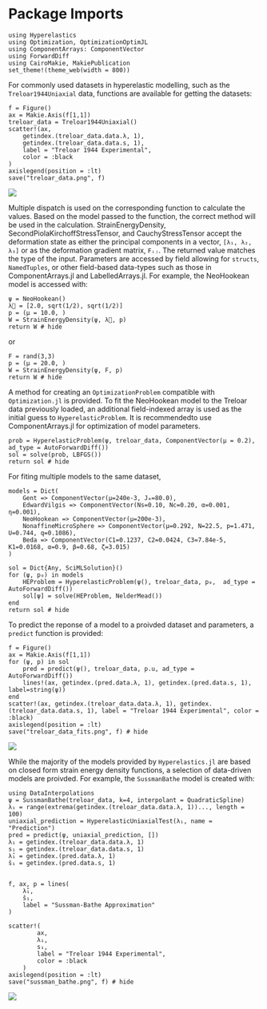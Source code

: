 # Package Imports

```@example 1
using Hyperelastics
using Optimization, OptimizationOptimJL
using ComponentArrays: ComponentVector
using ForwardDiff
using CairoMakie, MakiePublication
set_theme!(theme_web(width = 800))
```

For commonly used datasets in hyperelastic modelling, such as the `Treloar1944Uniaxial` data, functions are available for getting the datasets:

```@example
f = Figure()
ax = Makie.Axis(f[1,1])
treloar_data = Treloar1944Uniaxial()
scatter!(ax, 
    getindex.(treloar_data.data.λ, 1), 
    getindex.(treloar_data.data.s, 1), 
    label = "Treloar 1944 Experimental",
    color = :black
)
axislegend(position = :lt)
save("treloar_data.png", f)
```

![](treloar_data.png)

Multiple dispatch is used on the corresponding function to calculate the values. Based on the model passed to the function, the correct method will be used in the calculation. StrainEnergyDensity, SecondPiolaKirchoffStressTensor, and CauchyStressTensor accept the deformation state as either the principal components in a vector, `[λ₁, λ₂, λ₃]` or as the deformation gradient matrix, `Fᵢⱼ`. The returned value matches the type of the input. Parameters are accessed by field allowing for `structs`, `NamedTuples`, or other field-based data-types such as those in ComponentArrays.jl and LabelledArrays.jl. For example, the NeoHookean model is accessed with:

```@example
ψ = NeoHookean()
λ⃗ = [2.0, sqrt(1/2), sqrt(1/2)]
p = (μ = 10.0, )
W = StrainEnergyDensity(ψ, λ⃗, p)
return W # hide
```

or

```@example
F = rand(3,3)
p = (μ = 20.0, )
W = StrainEnergyDensity(ψ, F, p)
return W # hide
```

A method for creating an `OptimizationProblem` compatible with `Optimization.jl` is provided. To fit the NeoHookean model to the Treloar data previously loaded, an additional field-indexed array is used as the initial guess to `HyperelasticProblem`. It is recommendedto use ComponentArrays.jl for optimization of model parameters.

```@example
prob = HyperelasticProblem(ψ, treloar_data, ComponentVector(μ = 0.2), ad_type = AutoForwardDiff())
sol = solve(prob, LBFGS())
return sol # hide
```

For fiting multiple models to the same dataset, 

```@example
models = Dict(
    Gent => ComponentVector(μ=240e-3, Jₘ=80.0),
    EdwardVilgis => ComponentVector(Ns=0.10, Nc=0.20, α=0.001, η=0.001),
    NeoHookean => ComponentVector(μ=200e-3),
    NonaffineMicroSphere => ComponentVector(μ=0.292, N=22.5, p=1.471, U=0.744, q=0.1086),
    Beda => ComponentVector(C1=0.1237, C2=0.0424, C3=7.84e-5, K1=0.0168, α=0.9, β=0.68, ζ=3.015)
)

sol = Dict{Any, SciMLSolution}()
for (ψ, p₀) in models
    HEProblem = HyperelasticProblem(ψ(), treloar_data, p₀,  ad_type = AutoForwardDiff())
    sol[ψ] = solve(HEProblem, NelderMead())
end
return sol # hide
```

To predict the reponse of a model to a proivded dataset and parameters, a `predict` function is provided:

```@example
f = Figure()
ax = Makie.Axis(f[1,1])
for (ψ, p) in sol
    pred = predict(ψ(), treloar_data, p.u, ad_type = AutoForwardDiff())
    lines!(ax, getindex.(pred.data.λ, 1), getindex.(pred.data.s, 1), label=string(ψ))
end
scatter!(ax, getindex.(treloar_data.data.λ, 1), getindex.(treloar_data.data.s, 1), label = "Treloar 1944 Experimental", color = :black)
axislegend(position = :lt)
save("treloar_data_fits.png", f) # hide
```

![](treloar_data_fits.png)

While the majority of the models provided by `Hyperelastics.jl` are based on closed form strain energy density functions, a selection of data-driven models are proivded. For example, the `SussmanBathe` model is created with:

```@example
using DataInterpolations
ψ = SussmanBathe(treloar_data, k=4, interpolant = QuadraticSpline)
λ₁ = range(extrema(getindex.(treloar_data.data.λ, 1))..., length = 100)
uniaxial_prediction = HyperelasticUniaxialTest(λ₁, name = "Prediction")
pred = predict(ψ, uniaxial_prediction, [])
λ₁ = getindex.(treloar_data.data.λ, 1)
s₁ = getindex.(treloar_data.data.s, 1)
λ̂₁ = getindex.(pred.data.λ, 1)
ŝ₁ = getindex.(pred.data.s, 1)


f, ax, p = lines( 
    λ̂₁, 
    ŝ₁, 
    label = "Sussman-Bathe Approximation"
)

scatter!(
        ax,
        λ₁, 
        s₁, 
        label = "Treloar 1944 Experimental",
        color = :black
    )
axislegend(position = :lt)
save("sussman_bathe.png", f) # hide
```
![](sussman_bathe.png)